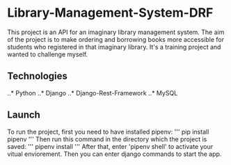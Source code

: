 # Library-Management-System-DRF
This project is an API for an imaginary library management system. The aim of the project is to make ordering and borrowing books more accessible for students who registered in that imaginary library.
It's a training project and wanted to challenge myself.

## Technologies
..* Python
..* Django
..* Django-Rest-Framework
..* MySQL

## Launch
To run the project, first you need to have installed pipenv:
'''
pip install pipenv
'''
Then run this command in the directory which the project is saved:
'''
pipenv install
'''
After that, enter 'pipenv shell' to activate your vitual enviorement. Then you can enter django commands to start the app.
